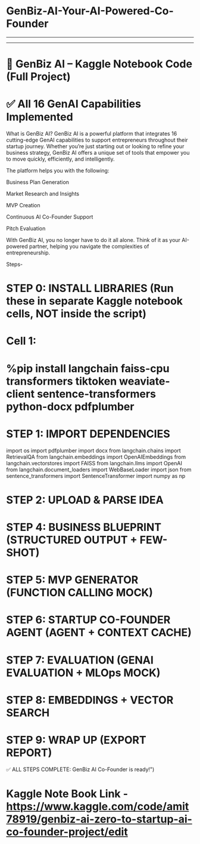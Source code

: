 # GenBiz-AI-Your-AI-Powered-Co-Founder
-------------------------------------
------------------------------------
# 🚀 GenBiz AI – Kaggle Notebook Code (Full Project)
# ✅ All 16 GenAI Capabilities Implemented

What is GenBiz AI?
GenBiz AI is a powerful platform that integrates 16 cutting-edge GenAI capabilities to support entrepreneurs throughout their startup journey. Whether you’re just starting out or looking to refine your business strategy, GenBiz AI offers a unique set of tools that empower you to move quickly, efficiently, and intelligently.

The platform helps you with the following:

Business Plan Generation

Market Research and Insights

MVP Creation

Continuous AI Co-Founder Support

Pitch Evaluation

With GenBiz AI, you no longer have to do it all alone. Think of it as your AI-powered partner, helping you navigate the complexities of entrepreneurship.

Steps-
# STEP 0: INSTALL LIBRARIES (Run these in separate Kaggle notebook cells, NOT inside the script)
# Cell 1:
# %pip install langchain faiss-cpu transformers tiktoken weaviate-client sentence-transformers python-docx pdfplumber

# STEP 1: IMPORT DEPENDENCIES
import os
import pdfplumber
import docx
from langchain.chains import RetrievalQA
from langchain.embeddings import OpenAIEmbeddings
from langchain.vectorstores import FAISS
from langchain.llms import OpenAI
from langchain.document_loaders import WebBaseLoader
import json
from sentence_transformers import SentenceTransformer
import numpy as np

# STEP 2: UPLOAD & PARSE IDEA

# STEP 4: BUSINESS BLUEPRINT (STRUCTURED OUTPUT + FEW-SHOT)

# STEP 5: MVP GENERATOR (FUNCTION CALLING MOCK)

# STEP 6: STARTUP CO-FOUNDER AGENT (AGENT + CONTEXT CACHE)

# STEP 7: EVALUATION (GENAI EVALUATION + MLOps MOCK)

# STEP 8: EMBEDDINGS + VECTOR SEARCH

# STEP 9: WRAP UP (EXPORT REPORT)

✅ ALL STEPS COMPLETE: GenBiz AI Co-Founder is ready!")

# Kaggle Note Book Link - https://www.kaggle.com/code/amit78919/genbiz-ai-zero-to-startup-ai-co-founder-project/edit

